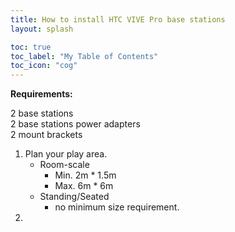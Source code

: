 ```yaml
---
title: How to install HTC VIVE Pro base stations
layout: splash

toc: true
toc_label: "My Table of Contents"
toc_icon: "cog"
---
```

**Requirements:**

2 base stations<br />
2 base stations power adapters<br />
2 mount brackets<br />

1.  Plan your play area.
    * Room-scale
      * Min. 2m * 1.5m
      * Max. 6m * 6m
    * Standing/Seated
      *  no minimum size requirement.
2.  

